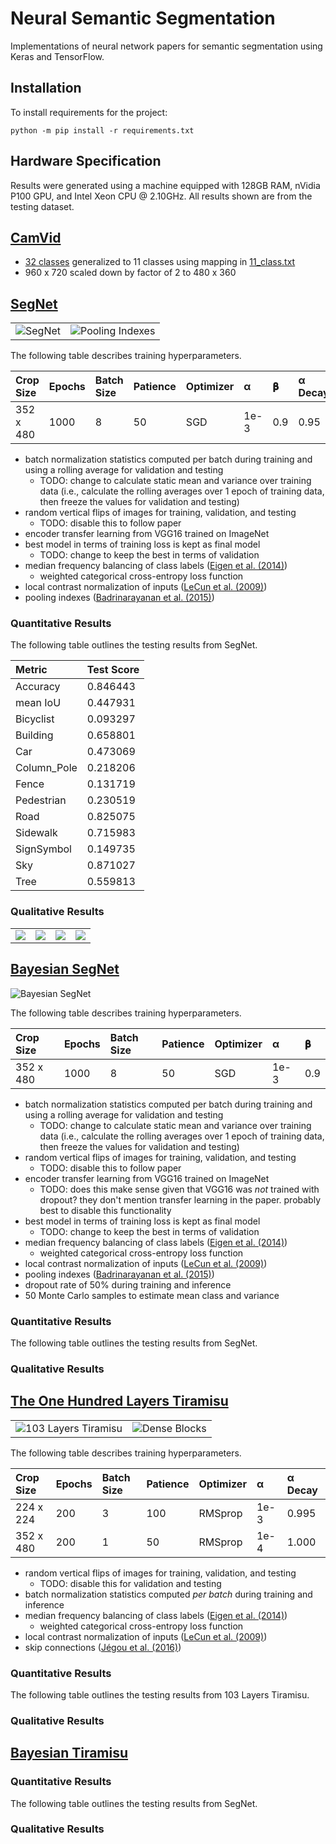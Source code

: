 # Neural Semantic Segmentation

Implementations of neural network papers for semantic segmentation using Keras
and TensorFlow.

## Installation

To install requirements for the project:

```shell
python -m pip install -r requirements.txt
```

## Hardware Specification

Results were generated using a machine equipped with  128GB RAM, nVidia P100
GPU, and Intel Xeon CPU @ 2.10GHz. All results shown are from the testing
dataset.

## [CamVid][]

-   [32 classes][32-class] generalized to 11 classes using mapping in [11_class.txt](11_class.txt)
-   960 x 720 scaled down by factor of 2 to 480 x 360

[CamVid]: http://mi.eng.cam.ac.uk/research/projects/VideoRec/CamVid/
[32-class]: http://mi.eng.cam.ac.uk/research/projects/VideoRec/CamVid/#ClassLabels

## [SegNet][Badrinarayanan et al. (2015)]

<table>
  <tr>
    <td>
      <img alt="SegNet" src="https://user-images.githubusercontent.com/2184469/45845186-1118b080-bcea-11e8-967f-d1d0b9d93bb8.png" />
    </td>
    <td>
      <img alt="Pooling Indexes" src="https://user-images.githubusercontent.com/2184469/45845185-1118b080-bcea-11e8-8fb3-82ebb3f15ea6.png" />
    </td>
  </tr>
</table>

The following table describes training hyperparameters.

| Crop Size | Epochs | Batch Size | Patience | Optimizer | α    | 𝛃    | α Decay |
|:----------|:-------|:-----------|:---------|:----------|:-----|:-----|:--------|
| 352 x 480 | 1000   | 8          | 50       | SGD       | 1e-3 | 0.9  | 0.95    |

-   batch normalization statistics computed per batch during training and
    using a rolling average for validation and testing
    -   TODO: change to calculate static mean and variance over training data
        (i.e., calculate the rolling averages over 1 epoch of training data,
        then freeze the values for validation and testing)
-   random vertical flips of images for training, validation, and testing
    -   TODO: disable this to follow paper
-   encoder transfer learning from VGG16 trained on ImageNet
-   best model in terms of training loss is kept as final model
    -   TODO: change to keep the best in terms of validation
-   median frequency balancing of class labels ([Eigen et al. (2014)][])
    -   weighted categorical cross-entropy loss function
-   local contrast normalization of inputs ([LeCun et al. (2009)][])
-   pooling indexes ([Badrinarayanan et al. (2015)][])

### Quantitative Results

The following table outlines the testing results from SegNet.

| Metric      | Test Score |
|:------------|:-----------|
| Accuracy    | 0.846443
| mean IoU    | 0.447931
| Bicyclist   | 0.093297
| Building    | 0.658801
| Car         | 0.473069
| Column_Pole | 0.218206
| Fence       | 0.131719
| Pedestrian  | 0.230519
| Road        | 0.825075
| Sidewalk    | 0.715983
| SignSymbol  | 0.149735
| Sky         | 0.871027
| Tree        | 0.559813

### Qualitative Results

<table>
  <tr>
    <td>
      <img src="https://user-images.githubusercontent.com/2184469/45915621-8c2eb380-be1d-11e8-825e-764e9ebab4c5.png" />
    </td>
    <td>
      <img src="https://user-images.githubusercontent.com/2184469/45915622-8cc74a00-be1d-11e8-9366-0c4670fcc678.png" />
    </td>
    <td>
      <img src="https://user-images.githubusercontent.com/2184469/45915623-8cc74a00-be1d-11e8-9fc0-e2d82e331a41.png" />
    </td>
    <td>
      <img src="https://user-images.githubusercontent.com/2184469/45915624-8cc74a00-be1d-11e8-917b-44ef09082f6f.png" />
    </td>
  </tr>
</table>



## [Bayesian SegNet][Kendall et al. (2015)]

![Bayesian SegNet](https://user-images.githubusercontent.com/2184469/45915765-7bcc0800-be20-11e8-87cf-4d778b1b3837.png)

The following table describes training hyperparameters.

| Crop Size | Epochs | Batch Size | Patience | Optimizer | α    | 𝛃    |
|:----------|:-------|:-----------|:---------|:----------|:-----|:-----|
| 352 x 480 | 1000   | 8          | 50       | SGD       | 1e-3 | 0.9  |

-   batch normalization statistics computed per batch during training and
    using a rolling average for validation and testing
    -   TODO: change to calculate static mean and variance over training data
        (i.e., calculate the rolling averages over 1 epoch of training data,
        then freeze the values for validation and testing)
-   random vertical flips of images for training, validation, and testing
    -   TODO: disable this to follow paper
-   encoder transfer learning from VGG16 trained on ImageNet
    -   TODO: does this make sense given that VGG16 was _not_ trained with
        dropout? they don't mention transfer learning in the paper. probably
        best to disable this functionality
-   best model in terms of training loss is kept as final model
    -   TODO: change to keep the best in terms of validation
-   median frequency balancing of class labels ([Eigen et al. (2014)][])
    -   weighted categorical cross-entropy loss function
-   local contrast normalization of inputs ([LeCun et al. (2009)][])
-   pooling indexes ([Badrinarayanan et al. (2015)][])
-   dropout rate of 50% during training and inference
-   50 Monte Carlo samples to estimate mean class and variance

### Quantitative Results

The following table outlines the testing results from SegNet.

### Qualitative Results



## [The One Hundred Layers Tiramisu][Jégou et al. (2016)]

<table>
  <tr>
    <td>
        <img alt="103 Layers Tiramisu" src="https://user-images.githubusercontent.com/2184469/45852685-a88bfc80-bd06-11e8-9ea1-9044144b1442.png">
    </td>
    <td>
        <img alt="Dense Blocks" src="https://user-images.githubusercontent.com/2184469/45852691-aa55c000-bd06-11e8-865b-b852485b40af.png">
    </td>
  </tr>
</table>

The following table describes training hyperparameters.

| Crop Size | Epochs | Batch Size | Patience | Optimizer | α    | α Decay |
|:----------|:-------|:-----------|:---------|:----------|:-----|:--------|
| 224 x 224 | 200    | 3          | 100      | RMSprop   | 1e-3 | 0.995   |
| 352 x 480 | 200    | 1          | 50       | RMSprop   | 1e-4 | 1.000   |

-   random vertical flips of images for training, validation, and testing
    -   TODO: disable this for validation and testing
-   batch normalization statistics computed _per batch_ during training and
    inference
-   median frequency balancing of class labels ([Eigen et al. (2014)][])
    -   weighted categorical cross-entropy loss function
-   local contrast normalization of inputs ([LeCun et al. (2009)][])
-   skip connections ([Jégou et al. (2016)][])

### Quantitative Results

The following table outlines the testing results from 103 Layers Tiramisu.

### Qualitative Results



## [Bayesian Tiramisu][Kendall et al. (2017)]

### Quantitative Results

The following table outlines the testing results from SegNet.

### Qualitative Results


<!-- References -->

[LeCun et al. (2009)]: http://yann.lecun.com/exdb/publis/pdf/jarrett-iccv-09.pdf
[Eigen et al. (2014)]: https://arxiv.org/abs/1411.4734
[Badrinarayanan et al. (2015)]: https://arxiv.org/pdf/1511.00561.pdf
[Kendall et al. (2015)]: https://arxiv.org/abs/1511.02680
[Jégou et al. (2016)]: https://arxiv.org/abs/1611.09326
[Kendall et al. (2017)]: http://papers.nips.cc/paper/7141-what-uncertainties-do-we-need-in-bayesian-deep-learning-for-computer-vision
